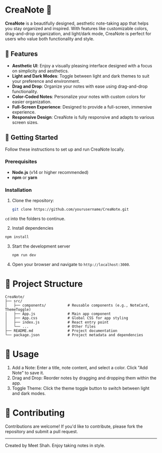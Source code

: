 # CreaNote 📓

**CreaNote** is a beautifully designed, aesthetic note-taking app that helps you stay organized and inspired. With features like customizable colors, drag-and-drop organization, and light/dark mode, CreaNote is perfect for users who value both functionality and style.

## 🌟 Features

- **Aesthetic UI**: Enjoy a visually pleasing interface designed with a focus on simplicity and aesthetics.
- **Light and Dark Modes**: Toggle between light and dark themes to suit your preference and environment.
- **Drag and Drop**: Organize your notes with ease using drag-and-drop functionality.
- **Color-Coded Notes**: Personalize your notes with custom colors for easier organization.
- **Full-Screen Experience**: Designed to provide a full-screen, immersive experience.
- **Responsive Design**: CreaNote is fully responsive and adapts to various screen sizes.



## 🚀 Getting Started

Follow these instructions to set up and run CreaNote locally.

### Prerequisites

- **Node.js** (v14 or higher recommended)
- **npm** or **yarn**

### Installation

1. Clone the repository:
   ```bash
   git clone https://github.com/yourusername/CreaNote.git
   ```
  ```cd``` into the folders to continue.
  
2. Install dependencies
  ```bash
npm install
```

3. Start the development server
   ```bash
   npm run dev
   ```
4. Open your browser and navigate to ```http://localhost:3000```.

# 📂 Project Structure
```
CreaNote/
├── src/
│   ├── components/          # Reusable components (e.g., NoteCard, ThemeToggle)
│   ├── App.js               # Main app component
│   ├── App.css              # Global CSS for app styling
│   ├── index.js             # React entry point
│   └── ...                  # Other files
├── README.md                # Project documentation
└── package.json             # Project metadata and dependencies
```

# 📝 Usage
1. Add a Note: Enter a title, note content, and select a color. Click "Add Note" to save it.
2. Drag and Drop: Reorder notes by dragging and dropping them within the app.
3. Toggle Theme: Click the theme toggle button to switch between light and dark modes.

# 🤝 Contributing
Contributions are welcome! If you'd like to contribute, please fork the repository and submit a pull request.

<hr></hr>
Created by Meet Shah. Enjoy taking notes in style.
